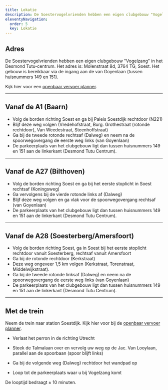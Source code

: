 ```yaml
---
title: Lokatie
description: De Soestervogelvrienden hebben een eigen clubgebouw "Vogelzang" in het Desmond Tutu-centrum.
eleventyNavigation:
  order: 5
  key: Lokatie
---
```


## Adres
  
De Soestervogelvrienden hebben een eigen clubgebouw "Vogelzang" in het Desmond Tutu-centrum. Het adres is: Molenstraat 8d, 3764 TG, Soest. Het gebouw is bereikbaar via de ingang aan de van Goyenlaan (tussen huisnummers 149 en 151).  
  
Kijk hier voor een [openbaar vervoer planner](http://www.9292ov.nl).  

---
  
## Vanaf de A1 (Baarn)
  
* Volg de borden richting Soest en ga bij Paleis Soestdijk rechtdoor (N221)
* Blijf deze weg volgen (Vredehofstraat, Burg. Grothestraat (rotonde rechtdoor), Van Weedestraat, Steenhoffstraat)
* Ga bij de tweede rotonde rechtsaf (Dalweg) en neem na de spoorwegovergang de eerste weg links (van Goyenlaan)
* De parkeerplaats van het clubgebouw ligt dan tussen huisnummers 149 en 151 aan de linkerkant (Desmond Tutu Centrum).  

---

## Vanaf de A27 (Bilthoven)  

* Volg de borden richting Soest en ga bij het eerste stoplicht in Soest rechtsaf (Koningsweg)
* Ga vervolgens bij de vierde rotonde links af (Dalweg)
* Blijf deze weg volgen en ga vlak voor de spoorwegovergang rechtsaf (van Goyenlaan)
* De parkeerplaats van het clubgebouw ligt dan tussen huisnummers 149 en 151 aan de linkerkant (Desmond Tutu Centrum).  

---

## Vanaf de A28 (Soesterberg/Amersfoort)

* Volg de borden richting Soest, ga in Soest bij het eerste stoplicht rechtdoor vanuit Soesterberg, rechtsaf vanuit Amersfoort
* Ga bij de rotonde rechtdoor (Kerkstraat)
* Deze weg ongeveer 1,5 km volgen (Kerkstraat, Torenstraat, Middelwijkstraat).
* Ga bij de tweede rotonde linksaf (Dalweg) en neem na de spoorwegovergang de eerste weg links (van Goyenlaan)
* De parkeerplaats van het clubgebouw ligt dan tussen huisnummers 149 en 151 aan de linkerkant (Desmond Tutu Centrum).  

---

## Met de trein

Neem de trein naar station Soestdijk. Kijk hier voor bij de [openbaar vervoer planner](http:\\www.9292ov.nl).  

* Verlaat het perron in de richting Utrecht  

* Steek de Talmalaan over en vervolg uw weg op de Jac. Van Looylaan, parallel aan de spoorbaan (spoor blijft links)  

* Ga bij de volgende weg (Dalweg) rechtdoor het wandpad op  

* Loop tot de parkeerplaats waar u bij Vogelzang komt
  
De looptijd bedraagt ± 10 minuten.  
  